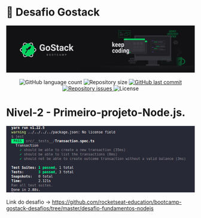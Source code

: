 <h1>
  🚀 Desafio Gostack
</h4>

<img alt='' title='BootCamp' src='.github/bootcamp.png' />

<p align='center'>
  <img alt='GitHub language count' src='https://img.shields.io/github/languages/count/olimpiossdx/nivel-2-desafio-Primeiro-projeto-Node.js-'>

  <img alt='Repository size' src='https://img.shields.io/github/repo-size/olimpiossdx/nivel-2-desafio-Primeiro-projeto-Node.js-'>

  <a href='https://github.com/olimpiossdx/omniStack/commits/master'>
    <img alt='GitHub last commit' src='https://img.shields.io/github/last-commit/olimpiossdx/nivel-2-desafio-Primeiro-projeto-Node.js-'>
  </a>

  <a href='https://github.com/olimpiossdx/omniStack/10_semana/issues'>
    <img alt='Repository issues' src='https://img.shields.io/github/issues/olimpiossdx/nivel-2-desafio-Primeiro-projeto-Node.js-'>
  </a>

  <img alt='License' src='https://img.shields.io/badge/license-MIT-brightgreen'>
</p>

# Nivel-2 - Primeiro-projeto-Node.js.

<img alt='Conceitos do React.js' title='Conceitos do React.js' src='.github/2020-11-10 22-50-57-primeiro-projeto-Node.js.png' />

Link do desafio -> https://github.com/rocketseat-education/bootcamp-gostack-desafios/tree/master/desafio-fundamentos-nodejs


